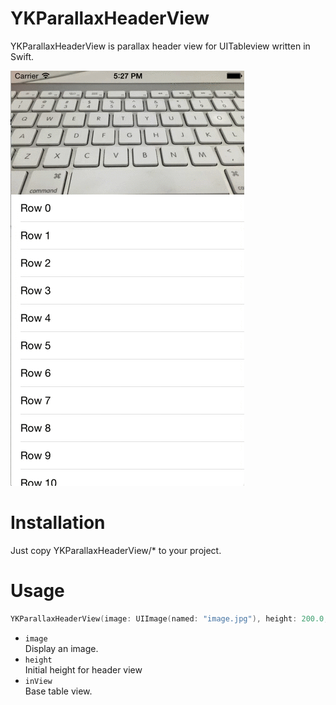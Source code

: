 YKParallaxHeaderView
=================

YKParallaxHeaderView is parallax header view for UITableview written in Swift.

![](movie.gif)

Installation
=================

Just copy YKParallaxHeaderView/* to your project.

Usage
=================

```swift
YKParallaxHeaderView(image: UIImage(named: "image.jpg"), height: 200.0, inView: tableView)
```

- `image`  
Display an image.
- `height`  
Initial height for header view
- `inView`  
Base table view.
